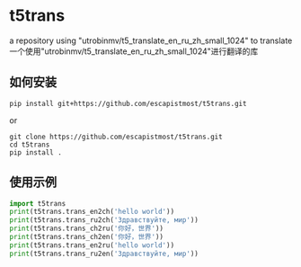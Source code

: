 # t5trans
 a repository using "utrobinmv/t5_translate_en_ru_zh_small_1024" to translate
 一个使用"utrobinmv/t5_translate_en_ru_zh_small_1024"进行翻译的库
## 如何安装
```
pip install git+https://github.com/escapistmost/t5trans.git
```
or
```
git clone https://github.com/escapistmost/t5trans.git
cd t5trans
pip install .
```

## 使用示例

``` python
import t5trans
print(t5trans.trans_en2ch('hello world'))
print(t5trans.trans_ru2ch('Здравствуйте, мир'))
print(t5trans.trans_ch2ru('你好，世界'))
print(t5trans.trans_ch2en('你好，世界'))
print(t5trans.trans_en2ru('hello world'))
print(t5trans.trans_ru2en('Здравствуйте, мир'))
```
